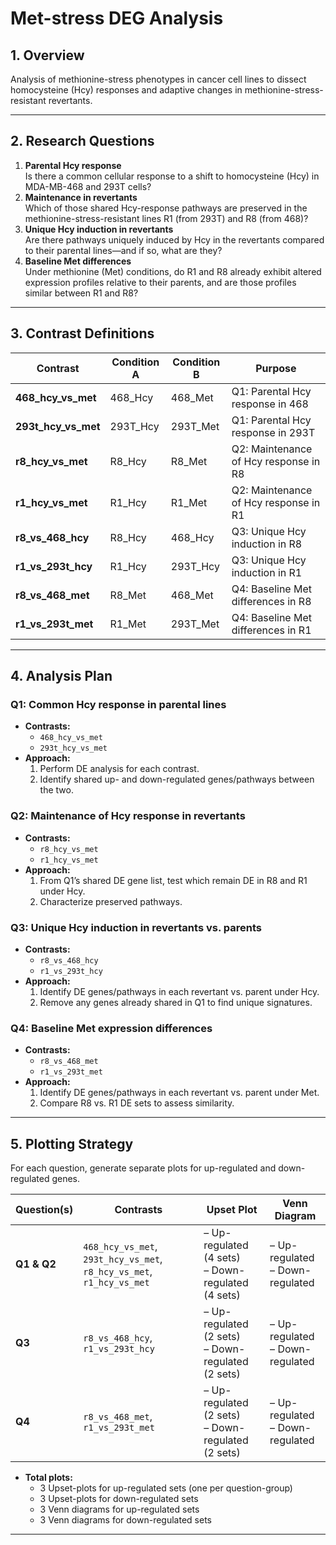 # Met-stress DEG Analysis

## 1. Overview  
Analysis of methionine-stress phenotypes in cancer cell lines to dissect homocysteine (Hcy) responses and adaptive changes in methionine-stress-resistant revertants.

---

## 2. Research Questions  
1. **Parental Hcy response**  
   Is there a common cellular response to a shift to homocysteine (Hcy) in MDA-MB-468 and 293T cells?  
2. **Maintenance in revertants**  
   Which of those shared Hcy-response pathways are preserved in the methionine-stress-resistant lines R1 (from 293T) and R8 (from 468)?  
3. **Unique Hcy induction in revertants**  
   Are there pathways uniquely induced by Hcy in the revertants compared to their parental lines—and if so, what are they?  
4. **Baseline Met differences**  
   Under methionine (Met) conditions, do R1 and R8 already exhibit altered expression profiles relative to their parents, and are those profiles similar between R1 and R8?  

---

## 3. Contrast Definitions  

| Contrast                | Condition A      | Condition B      | Purpose                                    |
|-------------------------|------------------|------------------|--------------------------------------------|
| **468_hcy_vs_met**      | 468_Hcy          | 468_Met          | Q1: Parental Hcy response in 468          |
| **293t_hcy_vs_met**     | 293T_Hcy         | 293T_Met         | Q1: Parental Hcy response in 293T         |
| **r8_hcy_vs_met**       | R8_Hcy           | R8_Met           | Q2: Maintenance of Hcy response in R8     |
| **r1_hcy_vs_met**       | R1_Hcy           | R1_Met           | Q2: Maintenance of Hcy response in R1     |
| **r8_vs_468_hcy**       | R8_Hcy           | 468_Hcy          | Q3: Unique Hcy induction in R8            |
| **r1_vs_293t_hcy**      | R1_Hcy           | 293T_Hcy         | Q3: Unique Hcy induction in R1            |
| **r8_vs_468_met**       | R8_Met           | 468_Met          | Q4: Baseline Met differences in R8        |
| **r1_vs_293t_met**      | R1_Met           | 293T_Met         | Q4: Baseline Met differences in R1        |

---

## 4. Analysis Plan

### Q1: Common Hcy response in parental lines  
- **Contrasts:**  
  - `468_hcy_vs_met`  
  - `293t_hcy_vs_met`  
- **Approach:**  
  1. Perform DE analysis for each contrast.  
  2. Identify shared up- and down-regulated genes/pathways between the two.

### Q2: Maintenance of Hcy response in revertants  
- **Contrasts:**  
  - `r8_hcy_vs_met`  
  - `r1_hcy_vs_met`  
- **Approach:**  
  1. From Q1’s shared DE gene list, test which remain DE in R8 and R1 under Hcy.  
  2. Characterize preserved pathways.

### Q3: Unique Hcy induction in revertants vs. parents  
- **Contrasts:**  
  - `r8_vs_468_hcy`  
  - `r1_vs_293t_hcy`  
- **Approach:**  
  1. Identify DE genes/pathways in each revertant vs. parent under Hcy.  
  2. Remove any genes already shared in Q1 to find unique signatures.

### Q4: Baseline Met expression differences  
- **Contrasts:**  
  - `r8_vs_468_met`  
  - `r1_vs_293t_met`  
- **Approach:**  
  1. Identify DE genes/pathways in each revertant vs. parent under Met.  
  2. Compare R8 vs. R1 DE sets to assess similarity.

---

## 5. Plotting Strategy

For each question, generate separate plots for up-regulated and down-regulated genes.

| Question(s)        | Contrasts                                                   | Upset Plot                  | Venn Diagram                 |
|--------------------|-------------------------------------------------------------|-----------------------------|------------------------------|
| **Q1 & Q2**        | `468_hcy_vs_met`, `293t_hcy_vs_met`, `r8_hcy_vs_met`, `r1_hcy_vs_met` | – Up-regulated (4 sets)<br>– Down-regulated (4 sets) | – Up-regulated<br>– Down-regulated |
| **Q3**             | `r8_vs_468_hcy`, `r1_vs_293t_hcy`                           | – Up-regulated (2 sets)<br>– Down-regulated (2 sets) | – Up-regulated<br>– Down-regulated |
| **Q4**             | `r8_vs_468_met`, `r1_vs_293t_met`                           | – Up-regulated (2 sets)<br>– Down-regulated (2 sets) | – Up-regulated<br>– Down-regulated |

- **Total plots:**  
  - 3 Upset-plots for up-regulated sets (one per question-group)  
  - 3 Upset-plots for down-regulated sets  
  - 3 Venn diagrams for up-regulated sets  
  - 3 Venn diagrams for down-regulated sets  

---

